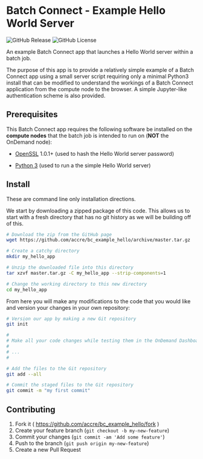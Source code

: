 # Batch Connect - Example Hello World Server

![GitHub Release](https://img.shields.io/github/release/accre/bc_example_hello.svg)
![GitHub License](https://img.shields.io/github/license/accre/bc_example_hello.svg)

An example Batch Connect app that launches a Hello World server within a
batch job.

The purpose of this app is to provide a relatively simple example of a Batch
Connect app using a small server script requiring only a minimal Python3 install
that can be modified to understand the workings of a Batch Connect application
from the compute node to the browser. A simple Jupyter-like authentication scheme
is also provided.

## Prerequisites

This Batch Connect app requires the following software be installed on the
**compute nodes** that the batch job is intended to run on (**NOT** the
OnDemand node):

- [OpenSSL](https://www.openssl.org/) 1.0.1+ (used to hash the Hello World
  server password)

- [Python 3](https://www.python.org/downloads/) (used to run a the simple
  Hello World server)


## Install

These are command line only installation directions.

We start by downloading a zipped package of this code. This allows us to start
with a fresh directory that has no git history as we will be building off of
this.

```sh
# Download the zip from the GitHub page
wget https://github.com/accre/bc_example_hello/archive/master.tar.gz

# Create a catchy directory
mkdir my_hello_app

# Unzip the downloaded file into this directory
tar xzvf master.tar.gz -C my_hello_app --strip-components=1

# Change the working directory to this new directory
cd my_hello_app
```

From here you will make any modifications to the code that you would like and
version your changes in your own repository:

```sh
# Version our app by making a new Git repository
git init

#
# Make all your code changes while testing them in the OnDemand Dashboard
#
# ...
#

# Add the files to the Git repository
git add --all

# Commit the staged files to the Git repository
git commit -m "my first commit"
```

## Contributing

1. Fork it ( https://github.com/accre/bc_example_hello/fork )
2. Create your feature branch (`git checkout -b my-new-feature`)
3. Commit your changes (`git commit -am 'Add some feature'`)
4. Push to the branch (`git push origin my-new-feature`)
5. Create a new Pull Request
